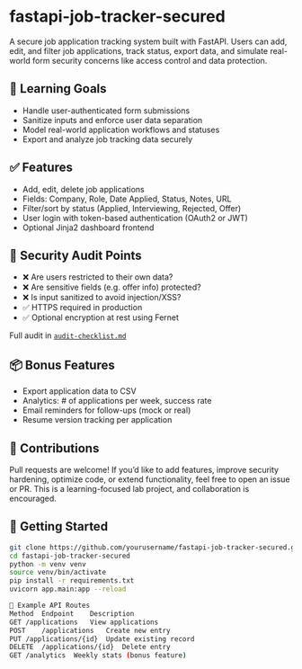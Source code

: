 # fastapi-job-tracker-secured

A secure job application tracking system built with FastAPI. Users can add, edit, and filter job applications, track status, export data, and simulate real-world form security concerns like access control and data protection.

## 🎯 Learning Goals

- Handle user-authenticated form submissions
- Sanitize inputs and enforce user data separation
- Model real-world application workflows and statuses
- Export and analyze job tracking data securely

## ✅ Features

- Add, edit, delete job applications
- Fields: Company, Role, Date Applied, Status, Notes, URL
- Filter/sort by status (Applied, Interviewing, Rejected, Offer)
- User login with token-based authentication (OAuth2 or JWT)
- Optional Jinja2 dashboard frontend

## 🔐 Security Audit Points

- ❌ Are users restricted to their own data?
- ❌ Are sensitive fields (e.g. offer info) protected?
- ❌ Is input sanitized to avoid injection/XSS?
- ✅ HTTPS required in production
- ✅ Optional encryption at rest using Fernet

Full audit in [`audit-checklist.md`](./audit-checklist.md)

## 📦 Bonus Features

- Export application data to CSV
- Analytics: # of applications per week, success rate
- Email reminders for follow-ups (mock or real)
- Resume version tracking per application

## 🤝 Contributions
Pull requests are welcome! If you’d like to add features, improve security hardening, optimize code, or extend functionality, feel free to open an issue or PR. This is a learning-focused lab project, and collaboration is encouraged.


## 🚀 Getting Started

```bash
git clone https://github.com/yourusername/fastapi-job-tracker-secured.git
cd fastapi-job-tracker-secured
python -m venv venv
source venv/bin/activate
pip install -r requirements.txt
uvicorn app.main:app --reload

🧪 Example API Routes
Method	Endpoint	Description
GET	/applications	View applications
POST	/applications	Create new entry
PUT	/applications/{id}	Update existing record
DELETE	/applications/{id}	Delete entry
GET	/analytics	Weekly stats (bonus feature)




